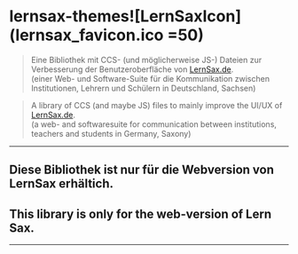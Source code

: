 # lernsax-themes![LernSaxIcon](lernsax_favicon.ico =50)

>Eine Bibliothek mit CCS- (und möglicherweise JS-) Dateien zur Verbesserung der Benutzeroberfläche von [LernSax.de](https://lernsax.de).  
>(einer Web- und Software-Suite für die Kommunikation zwischen Institutionen, Lehrern und Schülern in Deutschland, Sachsen)

>A library of CCS (and maybe JS) files to mainly improve the UI/UX of [LernSax.de](https://lernsax.de).  
>(a web- and softwaresuite for communication between institutions, teachers and students in Germany, Saxony)

----

##  **Diese Bibliothek ist nur für die Webversion von LernSax erhältich.** 
##  **This library is only for the web-version of Lern Sax.** 

----
